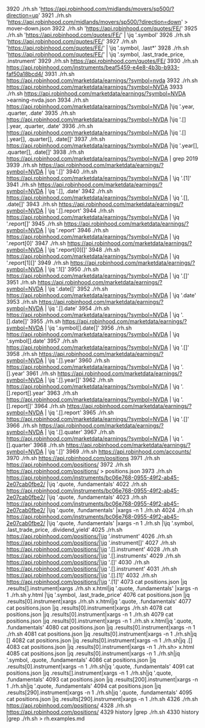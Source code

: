 3920  ./rh.sh 'https://api.robinhood.com/midlands/movers/sp500/?direction=up'
 3921  ./rh.sh 'https://api.robinhood.com/midlands/movers/sp500/?direction=down' > mover-down.json
 3922  ./rh.sh 'https://api.robinhood.com/quotes/FE/'
 3925  ./rh.sh 'https://api.robinhood.com/quotes/FE/' | \jq '.symbol'
 3926  ./rh.sh 'https://api.robinhood.com/quotes/FE/' 
 3927  ./rh.sh 'https://api.robinhood.com/quotes/FE/' | \jq '.symbol, .last*'
 3928  ./rh.sh 'https://api.robinhood.com/quotes/FE/' | \jq '.symbol, .last_trade_price, .instrument'
 3929  ./rh.sh https://api.robinhood.com/quotes/FE/
 3930  ./rh.sh https://api.robinhood.com/instruments/beaf5459-e4e8-4b3b-b933-faf50a18bcd4/
 3931  ./rh.sh https://api.robinhood.com/marketdata/earnings/?symbol=nvda
 3932  ./rh.sh https://api.robinhood.com/marketdata/earnings/?symbol=NVDA
 3933  ./rh.sh https://api.robinhood.com/marketdata/earnings/?symbol=NVDA >earning-nvda.json
 3934  ./rh.sh https://api.robinhood.com/marketdata/earnings/?symbol=NVDA |\jq '.year, .quarter, .date'
 3935  ./rh.sh https://api.robinhood.com/marketdata/earnings/?symbol=NVDA |\jq '.[] |.year, .quarter, .date'
 3936  ./rh.sh https://api.robinhood.com/marketdata/earnings/?symbol=NVDA |\jq '.[] |.year[], .quarter[], .date[]'
 3937  ./rh.sh https://api.robinhood.com/marketdata/earnings/?symbol=NVDA |\jq '.year[], .quarter[], .date[]'
 3938  ./rh.sh https://api.robinhood.com/marketdata/earnings/?symbol=NVDA | grep 2019
 3939  ./rh.sh https://api.robinhood.com/marketdata/earnings/?symbol=NVDA | \jq '.[]'
 3940  ./rh.sh https://api.robinhood.com/marketdata/earnings/?symbol=NVDA | \jq '.[1]'
 3941  ./rh.sh https://api.robinhood.com/marketdata/earnings/?symbol=NVDA | \jq '.[], .date'
 3942  ./rh.sh https://api.robinhood.com/marketdata/earnings/?symbol=NVDA | \jq '.[], .date[]'
 3943  ./rh.sh https://api.robinhood.com/marketdata/earnings/?symbol=NVDA | \jq '.[].report'
 3944  ./rh.sh https://api.robinhood.com/marketdata/earnings/?symbol=NVDA | \jq '.report[]'
 3945  ./rh.sh https://api.robinhood.com/marketdata/earnings/?symbol=NVDA | \jq '.report'
 3946  ./rh.sh https://api.robinhood.com/marketdata/earnings/?symbol=NVDA | \jq '.report[0]'
 3947  ./rh.sh https://api.robinhood.com/marketdata/earnings/?symbol=NVDA | \jq '.report[0][]'
 3948  ./rh.sh https://api.robinhood.com/marketdata/earnings/?symbol=NVDA | \jq '.report[1][]'
 3949  ./rh.sh https://api.robinhood.com/marketdata/earnings/?symbol=NVDA | \jq '.1[]'
 3950  ./rh.sh https://api.robinhood.com/marketdata/earnings/?symbol=NVDA | \jq '.[]'
 3951  ./rh.sh https://api.robinhood.com/marketdata/earnings/?symbol=NVDA | \jq '.date[]'
 3952  ./rh.sh https://api.robinhood.com/marketdata/earnings/?symbol=NVDA | \jq '.date'
 3953  ./rh.sh https://api.robinhood.com/marketdata/earnings/?symbol=NVDA | \jq '.[].date'
 3954  ./rh.sh https://api.robinhood.com/marketdata/earnings/?symbol=NVDA | \jq '.[].date[]'
 3955  ./rh.sh https://api.robinhood.com/marketdata/earnings/?symbol=NVDA | \jq '.symbol[].date[]'
 3956  ./rh.sh https://api.robinhood.com/marketdata/earnings/?symbol=NVDA | \jq '.symbol[].date'
 3957  ./rh.sh https://api.robinhood.com/marketdata/earnings/?symbol=NVDA | \jq '.[]'
 3958  ./rh.sh https://api.robinhood.com/marketdata/earnings/?symbol=NVDA | \jq '.[].year'
 3960  ./rh.sh https://api.robinhood.com/marketdata/earnings/?symbol=NVDA | \jq '.[].year'
 3961  ./rh.sh https://api.robinhood.com/marketdata/earnings/?symbol=NVDA | \jq '.[].year[]'
 3962  ./rh.sh https://api.robinhood.com/marketdata/earnings/?symbol=NVDA | \jq '.[].report[].year'
 3963  ./rh.sh https://api.robinhood.com/marketdata/earnings/?symbol=NVDA | \jq '.[].report[]'
 3964  ./rh.sh https://api.robinhood.com/marketdata/earnings/?symbol=NVDA | \jq '.[].report'
 3965  ./rh.sh https://api.robinhood.com/marketdata/earnings/?symbol=NVDA | \jq '.[]'
 3966  ./rh.sh https://api.robinhood.com/marketdata/earnings/?symbol=NVDA | \jq '.[].quater'
 3967  ./rh.sh https://api.robinhood.com/marketdata/earnings/?symbol=NVDA | \jq '.[].quarter'
 3968  ./rh.sh https://api.robinhood.com/marketdata/earnings/?symbol=NVDA | \jq '.[]'
 3969  ./rh.sh https://api.robinhood.com/accounts/
 3970  ./rh.sh https://api.robinhood.com/positions
 3971  ./rh.sh https://api.robinhood.com/positions/
 3972  ./rh.sh https://api.robinhood.com/positions/ > positions.json
 3973  ./rh.sh https://api.robinhood.com/instruments/bc06e768-0955-49f2-ab45-2e07cab0fbe2/ |\jq '.quote, .fundamentals'
 4022  ./rh.sh https://api.robinhood.com/instruments/bc06e768-0955-49f2-ab45-2e07cab0fbe2/ |\jq '.quote, .fundamentals' 
 4023  ./rh.sh https://api.robinhood.com/instruments/bc06e768-0955-49f2-ab45-2e07cab0fbe2/ |\jq '.quote, .fundamentals' |xargs -n 1 ./rh.sh 
 4024  ./rh.sh https://api.robinhood.com/instruments/bc06e768-0955-49f2-ab45-2e07cab0fbe2/ |\jq '.quote, .fundamentals' |xargs -n 1 ./rh.sh |\jq '.symbol, .last_trade_price, .dividend_yield'
 4025  ./rh.sh https://api.robinhood.com/positions/|\jq '.instrument'
 4026  ./rh.sh https://api.robinhood.com/positions/|\jq '.instrument[]'
 4027  ./rh.sh https://api.robinhood.com/positions/|\jq '.[].instrument'
 4028  ./rh.sh https://api.robinhood.com/positions/|\jq '.[].instruments'
 4029  ./rh.sh https://api.robinhood.com/positions/|\jq '.[]'
 4030  ./rh.sh https://api.robinhood.com/positions/|\jq '.[].instrument'
 4031  ./rh.sh https://api.robinhood.com/positions/|\jq '.[].[1]'
 4032  ./rh.sh https://api.robinhood.com/positions/|\jq '.[1]'
 4073  cat positions.json |jq .results[].instrument|xargs ./rh.sh x.html|jq '.quote, .fundamentals' |xargs -n 1 ./rh.sh y.html |\jq '.symbol, .last_trade_price'
 4076  cat positions.json |jq .results[0].instrument|xargs ./rh.sh x.html|jq '.quote, .fundamentals' 
 4077  cat positions.json |jq .results[0].instrument|xargs ./rh.sh 
 4078  cat positions.json |jq .results[0].instrument|xargs -n 1 ./rh.sh 
 4079  cat positions.json |jq .results[0].instrument|xargs -n 1 ./rh.sh x.html|jq '.quote, .fundamentals' 
 4080  cat positions.json |jq .results[0].instrument|xargs -n 1 ./rh.sh
 4081  cat positions.json |jq .results[0].instrument|xargs -n 1 ./rh.sh|jq []
 4082  cat positions.json |jq .results[0].instrument|xargs -n 1 ./rh.sh|jq .[]
 4083  cat positions.json |jq .results[0].instrument|xargs -n 1 ./rh.sh> x.html
 4085  cat positions.json |jq .results[0].instrument|xargs -n 1 ./rh.sh|jq '.symbol, .quote, .fundamentals'
 4086  cat positions.json |jq .results[0].instrument|xargs -n 1 ./rh.sh|jq '.quote, .fundamentals'
 4091  cat positions.json |jq .results[].instrument|xargs -n 1 ./rh.sh|jq '.quote, .fundamentals'
 4093  cat positions.json |jq .results[200].instrument|xargs -n 1 ./rh.sh|jq '.quote, .fundamentals'
 4094  cat positions.json |jq .results[290].instrument|xargs -n 1 ./rh.sh|jq '.quote, .fundamentals'
 4095  cat positions.json |jq .results[290].instrument|xargs -n 1 ./rh.sh
 4326  ./rh.sh https://api.robinhood.com/positions/
 4328  ./rh.sh https://api.robinhood.com/positions/
 4329  history |grep ./rh.sh
 4330  history |grep ./rh.sh > rh.examples.md
